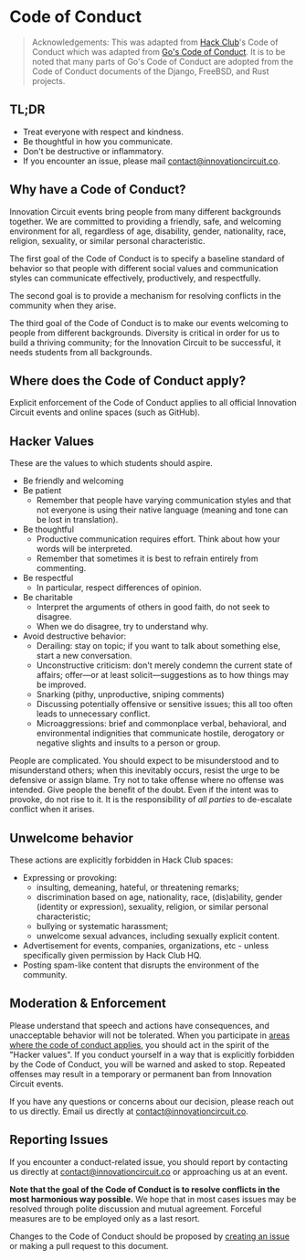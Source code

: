 # Code of Conduct

> Acknowledgements: This was adapted from [Hack Club](https://hackclub.com)'s Code of Conduct which was adapted from [Go's Code of Conduct](https://github.com/golang/go/commit/aa487e66f869785837275ee20441a53888a51bb2). It is to be noted that many parts of Go's Code of Conduct are adopted from the Code of Conduct documents of the Django, FreeBSD, and Rust projects.

## TL;DR

- Treat everyone with respect and kindness.
- Be thoughtful in how you communicate.
- Don't be destructive or inflammatory.
- If you encounter an issue, please mail <contact@innovationcircuit.co>.

## Why have a Code of Conduct?

Innovation Circuit events bring people from many different backgrounds together. We are committed to providing a friendly, safe, and welcoming environment for all, regardless of age, disability, gender, nationality, race, religion, sexuality, or similar personal characteristic.

The first goal of the Code of Conduct is to specify a baseline standard of behavior so that people with different social values and communication styles can communicate effectively, productively, and respectfully.

The second goal is to provide a mechanism for resolving conflicts in the community when they arise.

The third goal of the Code of Conduct is to make our events welcoming to people from different backgrounds. Diversity is critical in order for us to build a thriving community; for the Innovation Circuit to be successful, it needs students from all backgrounds.

## Where does the Code of Conduct apply?

Explicit enforcement of the Code of Conduct applies to all official Innovation Circuit events and online spaces (such as GitHub).

## Hacker Values

These are the values to which students should aspire.

- Be friendly and welcoming
- Be patient
  - Remember that people have varying communication styles and that not everyone is using their native language (meaning and tone can be lost in translation).
- Be thoughtful
  - Productive communication requires effort. Think about how your words will be interpreted.
  - Remember that sometimes it is best to refrain entirely from commenting.
- Be respectful
  - In particular, respect differences of opinion.
- Be charitable
  - Interpret the arguments of others in good faith, do not seek to disagree.
  - When we do disagree, try to understand why.
- Avoid destructive behavior:
  - Derailing: stay on topic; if you want to talk about something else, start a new conversation.
  - Unconstructive criticism: don't merely condemn the current state of affairs; offer—or at least solicit—suggestions as to how things may be improved.
  - Snarking (pithy, unproductive, sniping comments)
  - Discussing potentially offensive or sensitive issues; this all too often leads to unnecessary conflict.
  - Microaggressions: brief and commonplace verbal, behavioral, and environmental indignities that communicate hostile, derogatory or negative slights and insults to a person or group.

People are complicated. You should expect to be misunderstood and to misunderstand others; when this inevitably occurs, resist the urge to be defensive or assign blame. Try not to take offense where no offense was intended. Give people the benefit of the doubt. Even if the intent was to provoke, do not rise to it. It is the responsibility of _all parties_ to de-escalate conflict when it arises.

## Unwelcome behavior

These actions are explicitly forbidden in Hack Club spaces:

- Expressing or provoking:
  - insulting, demeaning, hateful, or threatening remarks;
  - discrimination based on age, nationality, race, (dis)ability, gender (identity or expression), sexuality, religion, or similar personal characteristic;
  - bullying or systematic harassment;
  - unwelcome sexual advances, including sexually explicit content.
- Advertisement for events, companies, organizations, etc - unless specifically given permission by Hack Club HQ.
- Posting spam-like content that disrupts the environment of the community.

## Moderation & Enforcement

Please understand that speech and actions have consequences, and unacceptable behavior will not be tolerated. When you participate in [areas where the code of conduct applies](#where-does-the-code-of-conduct-apply), you should act in the spirit of the "Hacker values". If you conduct yourself in a way that is explicitly forbidden by the Code of Conduct, you will be warned and asked to stop. Repeated offenses may result in a temporary or permanent ban from Innovation Circuit events.

If you have any questions or concerns about our decision, please reach out to us directly. Email us directly at <contact@innovationcircuit.co>.

## Reporting Issues

If you encounter a conduct-related issue, you should report by contacting us directly at <contact@innovationcircuit.co> or approaching us at an event.

**Note that the goal of the Code of Conduct is to resolve conflicts in the most harmonious way possible.** We hope that in most cases issues may be resolved through polite discussion and mutual agreement. Forceful measures are to be employed only as a last resort.

Changes to the Code of Conduct should be proposed by [creating an issue](https://github.com/the-innovation-circuit/conduct/issues/new) or making a pull request to this document.
